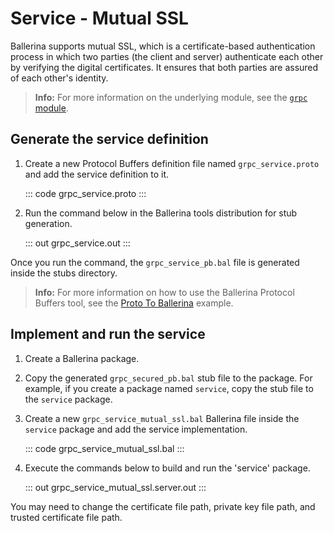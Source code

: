 # Service - Mutual SSL

Ballerina supports mutual SSL, which is a certificate-based authentication process in which two parties (the client and server) authenticate each other by
verifying the digital certificates. It ensures that both parties are assured of each other's identity.

>**Info:** For more information on the underlying module, see the [`grpc` module](https://lib.ballerina.io/ballerina/grpc/latest/).

## Generate the service definition

1. Create a new Protocol Buffers definition file named `grpc_service.proto` and add the service definition to it.

    ::: code grpc_service.proto :::

2. Run the command below in the Ballerina tools distribution for stub generation.

    ::: out grpc_service.out :::

Once you run the command, the `grpc_service_pb.bal` file is generated inside the stubs directory.

>**Info:** For more information on how to use the Ballerina Protocol Buffers tool, see the <a href="https://ballerina.io/learn/by-example/proto-to-ballerina.html">Proto To Ballerina</a> example.

## Implement and run the service

1. Create a Ballerina package.

2. Copy the generated `grpc_secured_pb.bal` stub file to the package. For example, if you create a package named `service`, copy the stub file to the `service` package.

3. Create a new `grpc_service_mutual_ssl.bal` Ballerina file inside the `service` package and add the service implementation.

   ::: code grpc_service_mutual_ssl.bal :::

4. Execute the commands below to build and run the 'service' package.

   ::: out grpc_service_mutual_ssl.server.out :::

You may need to change the certificate file path, private key file path, and trusted certificate file path.
